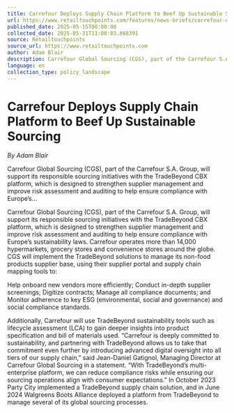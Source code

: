 ```yaml
---
title: Carrefour Deploys Supply Chain Platform to Beef Up Sustainable Sourcing
url: https://www.retailtouchpoints.com/features/news-briefs/carrefour-deploys-supply-chain-platform-to-beef-up-sustainable-sourcing
published_date: 2025-05-15T00:00:00
collected_date: 2025-05-31T11:08:03.868391
source: Retailtouchpoints
source_url: https://www.retailtouchpoints.com
author: Adam Blair
description: Carrefour Global Sourcing (CGS), part of the Carrefour S.A. Group, will support its responsible sourcing initiatives with the TradeBeyond CBX platform, which is designed to strengthen supplier management and improve risk assessment and auditing to help ensure compliance with Europe’s...
language: en
collection_type: policy_landscape
---
```


# Carrefour Deploys Supply Chain Platform to Beef Up Sustainable Sourcing

*By Adam Blair*

Carrefour Global Sourcing (CGS), part of the Carrefour S.A. Group, will support its responsible sourcing initiatives with the TradeBeyond CBX platform, which is designed to strengthen supplier management and improve risk assessment and auditing to help ensure compliance with Europe’s...

Carrefour Global Sourcing (CGS), part of the Carrefour S.A. Group, will support its responsible sourcing initiatives with the TradeBeyond CBX platform, which is designed to strengthen supplier management and improve risk assessment and auditing to help ensure compliance with Europe’s sustainability laws. Carrefour operates more than 14,000 hypermarkets, grocery stores and convenience stores around the globe. 
 CGS will implement the TradeBeyond solutions to manage its non-food products supplier base, using their supplier portal and supply chain mapping tools to: 
 
 Help onboard new vendors more efficiently; 
 Conduct in-depth supplier screenings; 
 Digitize contracts; 
 Manage all compliance documents; and 
 Monitor adherence to key ESG (environmental, social and governance) and social compliance standards. 
 
 Additionally, Carrefour will use TradeBeyond sustainability tools such as lifecycle assessment (LCA) to gain deeper insights into product specification and bill of materials used. 
 “Carrefour is deeply committed to sustainability, and partnering with TradeBeyond allows us to take that commitment even further by introducing advanced digital oversight into all tiers of our supply chain,” said Jean-Daniel Gatignol, Managing Director at Carrefour Global Sourcing in a statement. “With TradeBeyond’s multi-enterprise platform, we can reduce compliance risks while ensuring our sourcing operations align with consumer expectations.” 
 In October 2023 Party City implemented a TradeBeyond supply chain solution, and in June 2024 Walgreens Boots Alliance deployed a platform from TradeBeyond to manage several of its global sourcing processes.